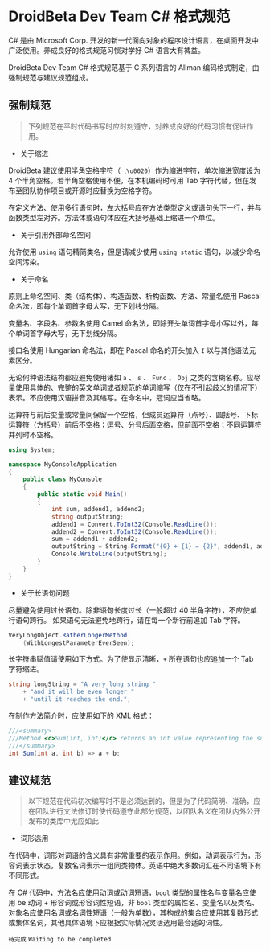 # DroidBeta Dev Team C# 格式规范

C# 是由 Microsoft Corp. 开发的新一代面向对象的程序设计语言，在桌面开发中广泛使用。养成良好的格式规范习惯对学好 C# 语言大有裨益。

DroidBeta Dev Team C# 格式规范基于 C 系列语言的 Allman 编码格式制定，由强制规范与建议规范组成。

## 强制规范

> 下列规范在平时代码书写时应时刻遵守，对养成良好的代码习惯有促进作用。

* 关于缩进

DroidBeta 建议使用半角空格字符（` `,`\u0020`）作为缩进字符，单次缩进宽度设为 4 个半角空格。若半角空格使用不便，在本机编码时可用 Tab 字符代替，但在发布至团队协作项目或开源时应替换为空格字符。

在定义方法、使用多行语句时，左大括号应在方法类型定义或语句头下一行，并与函数类型左对齐。方法体或语句体应在大括号基础上缩进一个单位。

* 关于引用外部命名空间

允许使用 `using` 语句精简类名，但是请减少使用 `using static` 语句，以减少命名空间污染。

* 关于命名

原则上命名空间、类（结构体）、构造函数、析构函数、方法、常量名使用 Pascal 命名法，即每个单词首字母大写，无下划线分隔。

变量名、字段名、参数名使用 Camel 命名法，即除开头单词首字母小写以外，每个单词首字母大写，无下划线分隔。

接口名使用 Hungarian 命名法，即在 Pascal 命名的开头加入 `I` 以与其他语法元素区分。

无论何种语法结构都应避免使用诸如 `a` 、 `s` 、 `Func` 、 `Obj` 之类的含糊名称。应尽量使用具体的、完整的英文单词或者规范的单词缩写（仅在不引起歧义的情况下）表示。不应使用汉语拼音及其缩写。在命名中，冠词应当省略。

运算符与前后变量或常量间保留一个空格，但成员运算符（点号）、圆括号、下标运算符（方括号）前后不空格；逗号、分号后面空格，但前面不空格；不同运算符并列时不空格。

```csharp
using System;

namespace MyConsoleApplication
{
    public class MyConsole
    {
        public static void Main()
        {
            int sum, addend1, addend2;
            string outputString;
            addend1 = Convert.ToInt32(Console.ReadLine());
            addend2 = Convert.ToInt32(Console.ReadLine());
            sum = addend1 + addend2;
            outputString = String.Format("{0} + {1} = {2}", addend1, addend2, sum);
            Console.WriteLine(outputString);
        }
    }
}
```

* 关于长语句问题

尽量避免使用过长语句。除非语句长度过长（一般超过 40 半角字符），不应使单行语句跨行。
如果语句无法避免地跨行，请在每一个新行前追加 Tab 字符。

```csharp
VeryLongObject.RatherLongerMethod
    (WithLongestParameterEverSeen);
```

长字符串赋值请使用如下方式。为了使显示清晰，`+` 所在语句也应追加一个 Tab 字符缩进。

```csharp
string longString = "A very long string "
    + "and it will be even longer "
    + "until it reaches the end.";
```

在制作方法简介时，应使用如下的 XML 格式：

```csharp
///<summary>
///Method <c>Sum(int, int)</c> returns an int value representing the sum of both input numbers.
///</summary>
int Sum(int a, int b) => a + b;
```

## 建议规范

> 以下规范在代码初次编写时不是必须达到的，但是为了代码简明、准确，应在团队进行文法修订时使代码遵守此部分规范，以团队名义在团队内外公开发布的类库中尤应如此

* 词形选用

在代码中，词形对词语的含义具有非常重要的表示作用。例如，动词表示行为，形容词表示状态，复数名词表示一组同类物体。英语中绝大多数词汇在不同语境下有不同形式。

在 C# 代码中，方法名应使用动词或动词短语，`bool` 类型的属性名与变量名应使用 be 动词 + 形容词或形容词性短语，非 `bool` 类型的属性名、变量名以及类名、对象名应使用名词或名词性短语（一般为单数），其构成的集合应使用其复数形式或集体名词，其他具体语境下应根据实际情况灵活选用最合适的词性。

`待完成` `Waiting to be completed`
